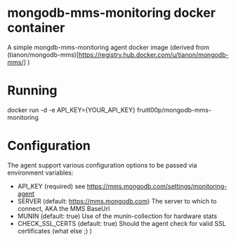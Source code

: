 mongodb-mms-monitoring docker container
==================

A simple mongdb-mms-monitoring agent docker image
(derived from (tianon/mongodb-mms)[https://registry.hub.docker.com/u/tianon/mongodb-mms/] )

Running
===
docker run -d -e API_KEY={YOUR_API_KEY} fruitl00p/mongodb-mms-monitoring

Configuration
===
The agent support various configuration options to be passed via environment variables:

- API_KEY (required) see https://mms.mongodb.com/settings/monitoring-agent
- SERVER (default: https://mms.mongodb.com) The server to which to connect, AKA the MMS BaseUrl
- MUNIN (default: true) Use of the munin-collection for hardware stats
- CHECK_SSL_CERTS (default: true) Should the agent check for valid SSL certificates (what else ;) )